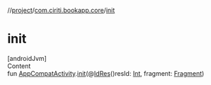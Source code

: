 //[project](../index.md)/[com.ciriti.bookapp.core](index.md)/[init](init.md)



# init  
[androidJvm]  
Content  
fun [AppCompatActivity](https://developer.android.com/reference/kotlin/androidx/appcompat/app/AppCompatActivity.html).[init](init.md)(@[IdRes](https://developer.android.com/reference/kotlin/androidx/annotation/IdRes.html)()resId: [Int](https://kotlinlang.org/api/latest/jvm/stdlib/kotlin/-int/index.html), fragment: [Fragment](https://developer.android.com/reference/kotlin/androidx/fragment/app/Fragment.html))  



